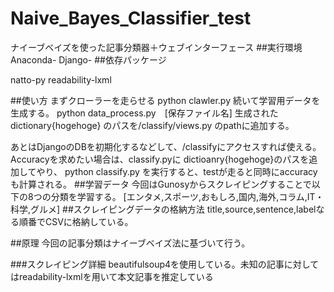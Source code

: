 # Naive_Bayes_Classifier_test
ナイーブベイズを使った記事分類器＋ウェブインターフェース
##実行環境
Anaconda-
Django-
##依存パッケージ

natto-py
readability-lxml

##使い方
まずクローラーを走らせる
    python clawler.py
続いて学習用データを生成する。
    python data_process.py　[保存ファイル名]
生成された dictionary{hogehoge} のパスを/classify/views.py のpathに追加する。

あとはDjangoのDBを初期化するなどして、/classifyにアクセスすれば使える。Accuracyを求めたい場合は、classify.pyに
dictioanry{hogehoge}のパスを追加してやり、
    python classify.py
を実行すると、testが走ると同時にaccuracyも計算される。
##学習データ
今回はGunosyからスクレイピングすることで以下の8つの分類を学習する。
[エンタメ,スポーツ,おもしろ,国内,海外,コラム,IT・科学,グルメ]
##スクレイピングデータの格納方法
title,source,sentence,labelなる順番でCSVに格納している。


##原理
今回の記事分類はナイーブベイズ法に基づいて行う。

###スクレイピング詳細
beautifulsoup4を使用している。未知の記事に対してはreadability-lxmlを用いて本文記事を推定している